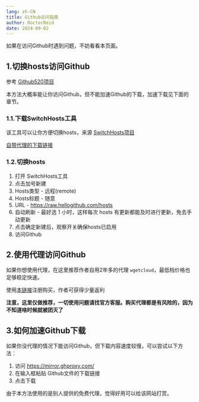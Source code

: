 ```yaml
---
lang: zh-CN
title: Github访问指南
author: DoctorReid
date: 2024-09-02
---
```


如果在访问Github时遇到问题，不妨看看本页面。

## 1.切换hosts访问Github

参考 [Github520项目](https://github.com/521xueweihan/GitHub520)

本方法大概率能让你访问Github，但不能加速Github的下载，加速下载见下面的章节。

### 1.1.下载SwitchHosts工具

该工具可以让你方便切换hosts，来源 [SwitchHosts项目](https://github.com/oldj/SwitchHosts)

[自带代理的下载链接](https://mirror.ghproxy.com/https://github.com/oldj/SwitchHosts/releases/download/v4.2.0/SwitchHosts_windows_portable_x64_4.2.0.6119.exe)

### 1.2.切换hosts

1. 打开 SwitchHosts工具
2. 点击加号新建
3. Hosts类型 - 远程(remote)
4. Hosts标题 - 随意
5. URL - https://raw.hellogithub.com/hosts
6. 自动刷新 - 最好选 1 小时，这样每次 hosts 有更新都能及时进行更新，免去手动更新
7. 点击确定新建后，观察开关确保hosts已启用
8. 访问Github


## 2.使用代理访问Github

如果你想使用代理，在这里推荐作者自用2年多的代理 `wgetcloud`，最低档价格也足够稳定快速。

使用[本链接](https://invite.wgetcloud.ltd/auth/register?code=IOld)注册购买，作者可获得少量返利

__注意，这里仅做推荐，一切使用问题请找官方客服。购买代理都是有风险的，因为不知道啥时候就被团灭了__


## 3.如何加速Github下载

如果你没代理的情况下能访问Github，但下载内容速度较慢，可以尝试以下方法：

1. 访问 https://mirror.ghproxy.com/
2. 在输入框粘贴 Github文件的下载链接
3. 点击下载

由于本方法使用的是别人提供的免费代理，觉得好用可以给该网站打赏。


